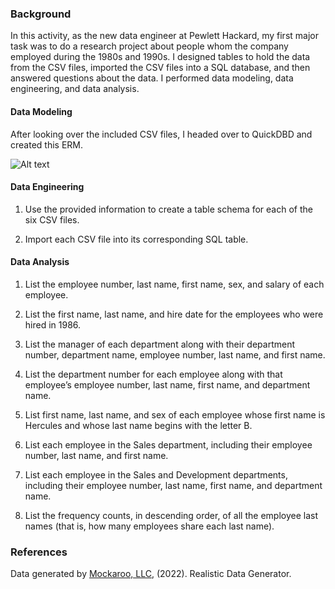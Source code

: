 ### Background

In this activity, as the new data engineer at Pewlett Hackard, my first major task was to do a research project about people whom the company employed during the 1980s and 1990s. I designed tables to hold the data from the CSV files, imported the CSV files into a SQL database, and then answered questions about the data. I performed data modeling, data engineering, and data analysis.

#### Data Modeling

After looking over the included CSV files, I headed over to QuickDBD and created this ERM.

![Alt text](<Screenshot 2023-11-06 at 11.29.16 PM.png>)

#### Data Engineering

1. Use the provided information to create a table schema for each of the six CSV files.

2. Import each CSV file into its corresponding SQL table.

#### Data Analysis

1. List the employee number, last name, first name, sex, and salary of each employee.

2. List the first name, last name, and hire date for the employees who were hired in 1986.

3. List the manager of each department along with their department number, department name, employee number, last name, and first name.

4. List the department number for each employee along with that employee’s employee number, last name, first name, and department name.

5. List first name, last name, and sex of each employee whose first name is Hercules and whose last name begins with the letter B.

6. List each employee in the Sales department, including their employee number, last name, and first name.

7. List each employee in the Sales and Development departments, including their employee number, last name, first name, and department name.

8. List the frequency counts, in descending order, of all the employee last names (that is, how many employees share each last name).

### References

Data generated by [Mockaroo, LLC](https://mockaroo.com/), (2022). Realistic Data Generator.
